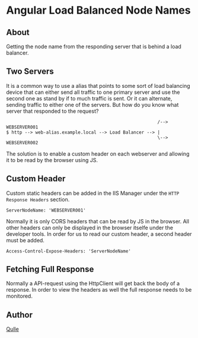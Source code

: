 # Angular Load Balanced Node Names

## About

Getting the node name from the responding server that is behind a load balancer.

## Two Servers

It is a common way to use a alias that points to some sort of load balancing device that can either send all traffic to one primary server and use the second one as stand by if to much traffic is sent.  Or it can alternate, sending traffic to either one of the servers. But how do you know what server that responded to the request? 
```
                                                         /--> WEBSERVER001
$ http --> web-alias.example.local --> Load Balancer --> |
                                                         \--> WEBSERVER002
```

The solution is to enable a custom header on each webserver and allowing it to be read by the browser using JS.

## Custom Header

Custom static headers can be added in the IIS Manager under the `HTTP Response Headers` section. 
```
ServerNodeName: 'WEBSERVER001'
```

Normally it is only CORS headers that can be read by JS in the browser. All other headers can only be displayed in the browser itselfe under the developer tools. In order for us to read our custom header, a second header must be added.
```
Access-Control-Expose-Headers: 'ServerNodeName'
```

## Fetching Full Response

Normally a API-request using the HttpClient will get back the body of a response. In order to view the headers as well the full response needs to be monitored.

## Author
[Qulle](https://github.com/qulle/)
